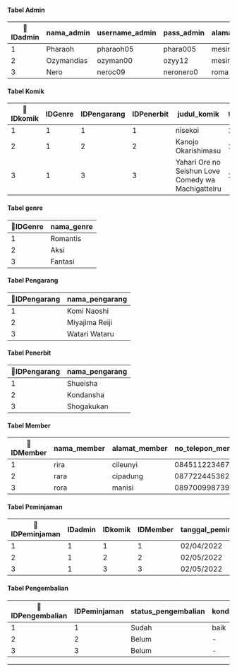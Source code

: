 

#### Tabel Admin
|🔑IDadmin|nama_admin|username_admin|pass_admin|alamat_admin|no_telepon|
|---|---|---|---|---|---|
|1|Pharaoh|pharaoh05|phara005|mesir|087745671111|
|2|Ozymandias|ozyman00|ozyy12|mesir|087899881212|
|3|Nero|neroc09|neronero0|roma|088827271313|
#### Tabel Komik
|🔑IDkomik|IDGenre|IDPengarang|IDPenerbit|judul_komik|tahun_rilis|
|---|---|---|---|---|---|
|1|1|1|1|nisekoi|2011|
|2|1|2|2|Kanojo  Okarishimasu|2017|
|3|1|3|3|Yahari Ore no Seishun Love Comedy wa Machigatteiru|2011|
#### Tabel genre
|🔑IDGenre|nama_genre|
|---|---|
|1|Romantis|
|2|Aksi|
|3|Fantasi|

#### Tabel Pengarang
|🔑IDPengarang|nama_pengarang|
|---|---|
|1|Komi Naoshi|
|2|Miyajima Reiji|
|3|Watari Wataru|


#### Tabel Penerbit
|🔑IDPengarang|nama_pengarang|
|---|---|
|1|Shueisha |
|2|Kondansha|
|3|Shogakukan|

#### Tabel Member
|🔑IDMember|nama_member|alamat_member|no_telepon_member|
|---|---|---|---|
|1|rira|cileunyi|084511223467|
|2|rara|cipadung|087722445362|
|3|rora|manisi|089700998739|

#### Tabel Peminjaman
|🔑IDPeminjaman|IDadmin|IDkomik|IDMember|tanggal_peminjaman|tanggal_pengembalian|
|---|---|---|---|---|---|
|1|1|1|1|02/04/2022|02/05/2022|
|2|1|2|2|02/05/2022|02/06/2022|
|3|1|3|3|02/05/2022|07/05/2022|

#### Tabel Pengembalian
|🔑IDPengembalian|IDPeminjaman|status_pengembalian|kondisi_komik|tanggal_pengembalian|Denda|
|---|---|---|---|---|---|
|1|1|Sudah|baik|02/05/2022|0|
|2|2|Belum|-|-|-|
|3|3|Belum|-|-|-|
---
